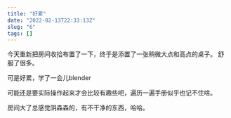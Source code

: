 ```yaml
---
title: "好累"
date: "2022-02-13T22:33:13Z"
slug: "6"
tags: []
---
```

今天重新把房间收拾布置了一下，终于是添置了一张稍微大点和高点的桌子。
舒服了很多。

可是好累，学了一会儿blender

可能还是要实际操作起来才会比较有趣些吧，遍历一遍手册似乎也记不住啥。

房间大了总感觉阴森森的，有不干净的东西，哈哈。
